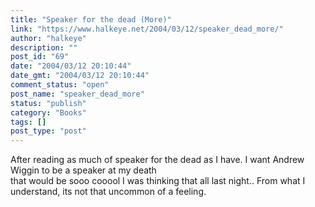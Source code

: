 ```yaml
---
title: "Speaker for the dead (More)"
link: "https://www.halkeye.net/2004/03/12/speaker_dead_more/"
author: "halkeye"
description: ""
post_id: "69"
date: "2004/03/12 20:10:44"
date_gmt: "2004/03/12 20:10:44"
comment_status: "open"
post_name: "speaker_dead_more"
status: "publish"
category: "Books"
tags: []
post_type: "post"
---
```


After reading as much of speaker for the dead as I have. I want Andrew Wiggin to be a speaker at my death  
that would be sooo cooool I was thinking that all last night.. From what I understand, its not that uncommon of a feeling.